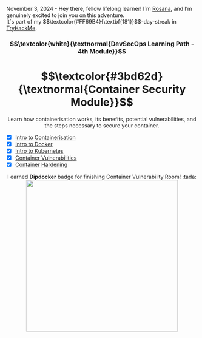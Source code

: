 <p align="left">November 3, 2024  - Hey there, fellow lifelong learner! I´m <a href="https://www.linkedin.com/in/rosanafssantos/">Rosana</a>, and I’m genuinely excited to join you on this adventure.<br>
It´s part of my $$\textcolor{#FF69B4}{\textbf{181}}$$-day-streak in  <a href="https://tryhackme.com/r/p/Rosana">TryHackMe</a>.</p>

<h3 align="center"> $$\textcolor{white}{\textnormal{DevSecOps Learning Path - 4th Module}}$$ </h3>
<h1 align="center"> $$\textcolor{#3bd62d}{\textnormal{Container Security Module}}$$ </h1>

<p align="center">Learn how containerisation works, its benefits, potential vulnerabilities, and the steps necessary to secure your container.</p>

- [x] <a href="https://github.com/RosanaFSS/TryHackMe/blob/DevSecOps/4.1._%20Container_Security%2C_Intro_to_Containerisation.md">Intro to Containerisation</a>
- [x] <a href="https://github.com/RosanaFSS/TryHackMe/blob/DevSecOps/4.2._%20Container_Security%2C_Intro_to_Docker.md">Intro to Docker</a>
- [x] <a href="https://github.com/RosanaFSS/TryHackMe/blob/DevSecOps/4.3._Container_Security%2C_Intro_to_Kubernetes.md">Intro to Kubernetes</a>
- [x] <a href="https://github.com/RosanaFSS/TryHackMe/blob/DevSecOps/4.4._Container_Security%2C_Container%20Vulnerabilities.md">Container Vulnerabilities</a>
- [x] <a href="https://github.com/RosanaFSS/TryHackMe/blob/DevSecOps/4.5._Container_Security%2C_Container_Hardening.md">Container Hardening</a>

<p align="center">I earned <strong>Dipdocker</strong> badge for finishing Container Vulnerability Room! :tada:
                 <img height="400x" src="https://github.com/user-attachments/assets/7a48ac4c-1cc5-4720-bc5a-383b7805f04a"></p>

